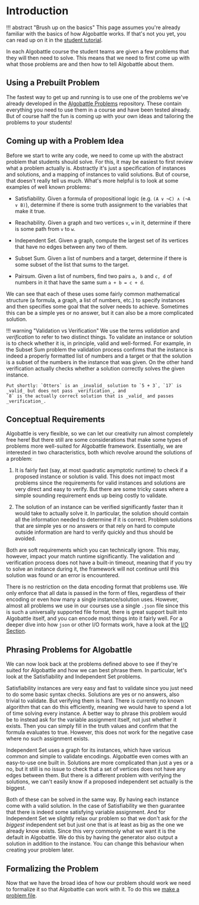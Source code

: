 # Introduction

!!! abstract "Brush up on the basics"
    This page assumes you're already familiar with the basics of how Algobattle works. If that's not you yet, you can
    read up on it in the [student tutorial](../../tutorial/getting_started.md).

In each Algobattle course the student teams are given a few problems that they will then need to solve. This means that
we need to first come up with what those problems are and then how to tell Algobattle about them.

## Using a Prebuilt Problem

The fastest way to get up and running is to use one of the problems we've already developed in the
[Algobattle Problems](https://github.com/Benezivas/algobattle-problems) repository. These contain everything you need to
use them in a course and have been tested already. But of course half the fun is coming up with your own ideas and
tailoring the problems to your students!

## Coming up with a Problem Idea

Before we start to write any code, we need to come up with the abstract problem that students should solve. 
For this, it may be easiest to first review what a problem actually is. Abstractly it's just a specification of
instances and solutions, and a mapping of instances to valid solutions. But of course, that doesn't really tell us much.
What's more helpful is to look at some examples of well known problems:

- Satisfiability. Given a formula of propositional logic (e.g. `(A ∨ ¬C) ∧ (¬A ∨ B)`), determine if there is some truth
    assignment to the variables that make it true.

- Reachability. Given a graph and two vertices `v`, `w` in it, determine if there is some path from `v` to `w`.

- Independent Set. Given a graph, compute the largest set of its vertices that have no edges between any two of them.

- Subset Sum. Given a list of numbers and a target, determine if there is some subset of the list that sums to the
    target.

- Pairsum. Given a list of numbers, find two pairs `a, b` and `c, d` of numbers in it that have the same sum
    `a + b = c + d`.

We can see that each of these uses some fairly common mathematical structure (a formula, a graph, a list of numbers,
etc.) to specify instances and then specifies some goal that the solver needs to achieve. Sometimes this can be a simple
yes or no answer, but it can also be a more complicated solution.

!!! warning "Validation vs Verification"
    We use the terms _validation_ and _verification_ to refer to two distinct things. To validate an instance or
    solution is to check whether it is, in principle, valid and well-formed. For example, in the Subset Sum problem
    the validation process confirms that the instance is indeed a properly formatted list of numbers and a target or
    that the solution is a subset of the numbers in the instance that was given. On the other hand verification actually
    checks whether a solution correctly solves the given instance.

    Put shortly: `Otters` is an _invalid_ solution to `5 + 3`, `17` is _valid_ but does not pass _verification_, and
    `8` is the actually correct solution that is _valid_ and passes _verification_.

## Conceptual Requirements

Algobattle is very flexible, so we can let our creativity run almost completely free here! But there still are some
considerations that make some types of problems more well-suited for Algobattle framework. Essentially, we are
interested in two characteristics, both which revolve around the solutions of a problem:

1. It is fairly fast (say, at most quadratic asymptotic runtime) to check if a proposed instance or solution is valid.
    This does not impact most problems since the requirements for valid instances and solutions are very direct and
    easy to verify. But there are some tricky cases where a simple sounding requirement ends up being costly to
    validate.

2. The solution of an instance can be verified significantly faster than it would take to actually solve it.
    In particular, the solution should contain all the information needed to determine if it is correct. Problem
    solutions that are simple yes or no answers or that rely on hard to compute outside information are hard to verify
    quickly and thus should be avoided.

Both are soft requirements which you can technically ignore. This may, however, impact your match runtime significantly.
The validation and verification process does not have a built-in timeout, meaning that if you try to solve an instance
during it, the framework will not continue until this solution was found or an error is encountered.

There is no restriction on the data encoding format that problems use. We only enforce that all data is passed in the
form of files, regardless of their encoding or even how many a single instance/solution uses. However, almost all
problems we use in our courses use a single `.json` file since this is such a universally supported file format, there
is great support built into Algobattle itself, and you can encode most things into it fairly well. For a deeper dive
into how `json` or other I/O formats work, have a look at the [I/O Section](io.md).

## Phrasing Problems for Algobattle

We can now look back at the problems defined above to see if they're suited for Algobattle and how we can best phrase
them. In particular, let's look at the Satisfiability and Independent Set problems.

Satisfiability instances are very easy and fast to validate since you just need to do some basic syntax checks.
Solutions are yes or no answers, also trivial to validate. But verifying them is hard. There is currently no known
algorithm that can do this efficiently, meaning we would have to spend a lot of time solving every instance.
A better way to phrase this problem would be to instead ask for the variable assignment itself, not just whether it
exists. Then you can simply fill in the truth values and confirm that the formula evaluates to true. However, this
does not work for the negative case where no such assignment exists.

Independent Set uses a graph for its instances, which have various common and simple to validate encodings. Algobattle
even comes with an easy-to-use one built in. Solutions are more complicated than just a yes or a no, but it still is no
issue to check that a set of vertices does not have any edges between them. But there is a different problem with
verifying the solutions, we can't easily know if a proposed independent set actually is the biggest.

Both of these can be solved in the same way. By having each instance come with a valid solution. In the case of
Satisfiability we then guarantee that there is indeed some satisfying variable assignment. And for Independent Set we
slightly relax our problem so that we don't ask for _the biggest_ independent set but just one that is at least as big
as the one we already know exists. Since this very commonly what we want it is the default in Algobattle. We do this by
having the generator also output a solution in addition to the instance. You can change this behaviour when creating
your problem later.

## Formalizing the Problem

Now that we have the broad idea of how our problem should work we need to formalize it so that Algobattle can work with
it. To do this we [make a problem file](problem_file.md).
